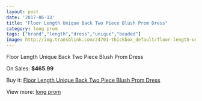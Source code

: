 ```yaml
---
layout: post
date: '2017-06-13'
title: "Floor Length Unique Back Two Piece Blush Prom Dress"
category: long prom
tags: ["brand","length","dress","unique","beaded"]
image: http://img.transblink.com/24701-thickbox_default/floor-length-unique-back-two-piece-blush-prom-dress.jpg
---
```

Floor Length Unique Back Two Piece Blush Prom Dress

On Sales: **$465.99**
<a href="https://www.transblink.com/en/long-prom/7796-floor-length-unique-back-two-piece-blush-prom-dress.html"><amp-img layout="responsive" width="600" height="600" src="//img.transblink.com/24701-thickbox_default/floor-length-unique-back-two-piece-blush-prom-dress.jpg" alt="Floor Length Unique Back Two Piece Blush Prom Dress 0" /></a>
<a href="https://www.transblink.com/en/long-prom/7796-floor-length-unique-back-two-piece-blush-prom-dress.html"><amp-img layout="responsive" width="600" height="600" src="//img.transblink.com/24705-thickbox_default/floor-length-unique-back-two-piece-blush-prom-dress.jpg" alt="Floor Length Unique Back Two Piece Blush Prom Dress 1" /></a>
<a href="https://www.transblink.com/en/long-prom/7796-floor-length-unique-back-two-piece-blush-prom-dress.html"><amp-img layout="responsive" width="600" height="600" src="//img.transblink.com/24704-thickbox_default/floor-length-unique-back-two-piece-blush-prom-dress.jpg" alt="Floor Length Unique Back Two Piece Blush Prom Dress 2" /></a>
<a href="https://www.transblink.com/en/long-prom/7796-floor-length-unique-back-two-piece-blush-prom-dress.html"><amp-img layout="responsive" width="600" height="600" src="//img.transblink.com/24703-thickbox_default/floor-length-unique-back-two-piece-blush-prom-dress.jpg" alt="Floor Length Unique Back Two Piece Blush Prom Dress 3" /></a>
<a href="https://www.transblink.com/en/long-prom/7796-floor-length-unique-back-two-piece-blush-prom-dress.html"><amp-img layout="responsive" width="600" height="600" src="//img.transblink.com/24702-thickbox_default/floor-length-unique-back-two-piece-blush-prom-dress.jpg" alt="Floor Length Unique Back Two Piece Blush Prom Dress 4" /></a>

Buy it: [Floor Length Unique Back Two Piece Blush Prom Dress](https://www.transblink.com/en/long-prom/7796-floor-length-unique-back-two-piece-blush-prom-dress.html "Floor Length Unique Back Two Piece Blush Prom Dress")

View more: [long prom](https://www.transblink.com/en/58-long-prom "long prom")